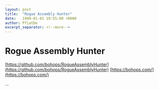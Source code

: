 ```yaml
---
layout: post
title:  "Rogue Assembly Hunter"
date:   1990-01-01 19:55:00 +0000
author: PfiatDe
excerpt_separator: <!--more-->
---
```


# Rogue Assembly Hunter
[https://github.com/bohops/RogueAssemblyHunter](https://github.com/bohops/RogueAssemblyHunter)
[https://bohops.com/](https://bohops.com/)

...
<!--more-->
